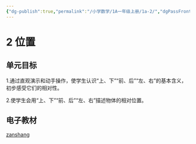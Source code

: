 ```yaml
---
{"dg-publish":true,"permalink":"/小学数学/1A一年级上册/1a-2/","dgPassFrontmatter":true,"noteIcon":""}
---
```


# 2 位置

## 单元目标

1.通过直观演示和动手操作，使学生认识“上、下”“前、后”“左、右”的基本含义，初步感受它们的相对性。

2.使学生会用“上、下”“前、后”“左、右”描述物体的相对位置。

## 电子教材

<Epep grade="xxsx1a" :pep="1221001101121" :pages="9" :paged="13" ></Epep>

[zanshang](../res/zanshang.md ':include')